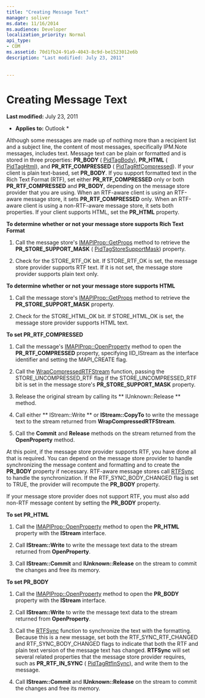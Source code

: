 ```yaml
---
title: "Creating Message Text"
manager: soliver
ms.date: 11/16/2014
ms.audience: Developer
localization_priority: Normal
api_type:
- COM
ms.assetid: 70d1fb24-91a9-4043-8c9d-be1523012e6b
description: "Last modified: July 23, 2011"
 
 
---
```


# Creating Message Text

 **Last modified:** July 23, 2011 
  
 * **Applies to:** Outlook * 
  
Although some messages are made up of nothing more than a recipient list and a subject line, the content of most messages, specifically IPM.Note messages, includes text. Message text can be plain or formatted and is stored in three properties: **PR_BODY** ( [PidTagBody](pidtagbody-canonical-property.md)), **PR_HTML** ( [PidTagHtml](pidtaghtml-canonical-property.md)), and **PR_RTF_COMPRESSED** ( [PidTagRtfCompressed](pidtagrtfcompressed-canonical-property.md)). If your client is plain text-based, set **PR_BODY**. If you support formatted text in the Rich Text Format (RTF), set either **PR_RTF_COMPRESSED** only or both **PR_RTF_COMPRESSED** and **PR_BODY**, depending on the message store provider that you are using. When an RTF-aware client is using an RTF-aware message store, it sets **PR_RTF_COMPRESSED** only. When an RTF-aware client is using a non-RTF-aware message store, it sets both properties. If your client supports HTML, set the **PR_HTML** property. 
  
 **To determine whether or not your message store supports Rich Text Format**
  
1. Call the message store's [IMAPIProp::GetProps](imapiprop-getprops.md) method to retrieve the **PR_STORE_SUPPORT_MASK** ( [PidTagStoreSupportMask](pidtagstoresupportmask-canonical-property.md)) property.
    
2. Check for the STORE_RTF_OK bit. If STORE_RTF_OK is set, the message store provider supports RTF text. If it is not set, the message store provider supports plain text only.
    
 **To determine whether or not your message store supports HTML**
  
1. Call the message store's [IMAPIProp::GetProps](imapiprop-getprops.md) method to retrieve the **PR_STORE_SUPPORT_MASK** property. 
    
2. Check for the STORE_HTML_OK bit. If STORE_HTML_OK is set, the message store provider supports HTML text. 
    
 **To set PR_RTF_COMPRESSED**
  
1. Call the message's [IMAPIProp::OpenProperty](imapiprop-openproperty.md) method to open the **PR_RTF_COMPRESSED** property, specifying IID_IStream as the interface identifier and setting the MAPI_CREATE flag. 
    
2. Call the [WrapCompressedRTFStream](wrapcompressedrtfstream.md) function, passing the STORE_UNCOMPRESSED_RTF flag if the STORE_UNCOMPRESSED_RTF bit is set in the message store's **PR_STORE_SUPPORT_MASK** property. 
    
3. Release the original stream by calling its ** IUnknown::Release ** method. 
    
4. Call either ** IStream::Write ** or **IStream::CopyTo** to write the message text to the stream returned from **WrapCompressedRTFStream**.
    
5. Call the **Commit** and **Release** methods on the stream returned from the **OpenProperty** method. 
    
At this point, if the message store provider supports RTF, you have done all that is required. You can depend on the message store provider to handle synchronizing the message content and formatting and to create the **PR_BODY** property if necessary. RTF-aware message stores call [RTFSync](rtfsync.md) to handle the synchronization. If the RTF_SYNC_BODY_CHANGED flag is set to TRUE, the provider will recompute the **PR_BODY** property. 
  
If your message store provider does not support RTF, you must also add non-RTF message content by setting the **PR_BODY** property. 
  
 **To set PR_HTML**
  
1. Call the [IMAPIProp::OpenProperty](imapiprop-openproperty.md) method to open the **PR_HTML** property with the **IStream** interface. 
    
2. Call **IStream::Write** to write the message text data to the stream returned from **OpenProperty**. 
    
3. Call **IStream::Commit** and **IUnknown::Release** on the stream to commit the changes and free its memory. 
    
 **To set PR_BODY**
  
1. Call the [IMAPIProp::OpenProperty](imapiprop-openproperty.md) method to open the **PR_BODY** property with the **IStream** interface. 
    
2. Call **IStream::Write** to write the message text data to the stream returned from **OpenProperty**. 
    
3. Call the [RTFSync](rtfsync.md) function to synchronize the text with the formatting. Because this is a new message, set both the RTF_SYNC_RTF_CHANGED and RTF_SYNC_BODY_CHANGED flags to indicate that both the RTF and plain text version of the message text has changed. **RTFSync** will set several related properties that the message store provider requires, such as **PR_RTF_IN_SYNC** ( [PidTagRtfInSync](pidtagrtfinsync-canonical-property.md)), and write them to the message.
    
4. Call **IStream::Commit** and **IUnknown::Release** on the stream to commit the changes and free its memory. 
    

